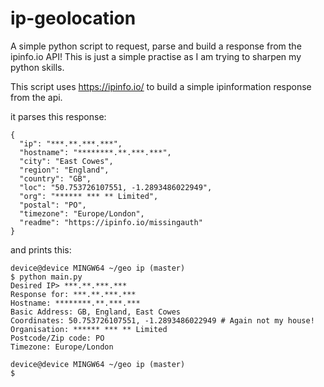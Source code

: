 # ip-geolocation
A simple python script to request, parse and build a response from the ipinfo.io API! This is just a simple practise as I am trying to sharpen my python skills.

This script uses https://ipinfo.io/ to build a simple ipinformation response from the api.

it parses this response:

```
{
  "ip": "***.**.***.***",
  "hostname": "********.**.***.***",
  "city": "East Cowes",
  "region": "England",
  "country": "GB",
  "loc": "50.753726107551, -1.2893486022949",
  "org": "****** *** ** Limited",
  "postal": "PO",
  "timezone": "Europe/London",
  "readme": "https://ipinfo.io/missingauth"
}
```

and prints this:

```
device@device MINGW64 ~/geo ip (master)
$ python main.py 
Desired IP> ***.**.***.***
Response for: ***.**.***.***
Hostname: ********.**.***.***
Basic Address: GB, England, East Cowes
Coordinates: 50.753726107551, -1.2893486022949 # Again not my house!
Organisation: ****** *** ** Limited
Postcode/Zip code: PO
Timezone: Europe/London

device@device MINGW64 ~/geo ip (master)
$
```
